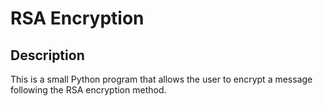 # RSA Encryption

## Description

This is a small Python program that allows the user to encrypt a message following the RSA encryption method.
